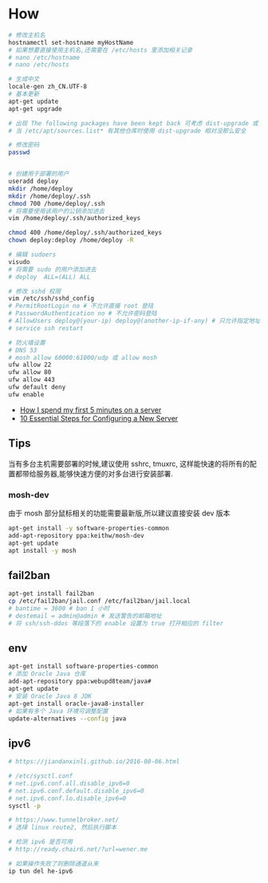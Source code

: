 # How

```bash
# 修改主机名
hostnamectl set-hostname myHostName
# 如果想要直接使用主机名,还需要在 /etc/hosts 里添加相关记录
# nano /etc/hostname
# nano /etc/hosts

# 生成中文
locale-gen zh_CN.UTF-8
# 基本更新
apt-get update
apt-get upgrade

# 出现 The following packages have been kept back 可考虑 dist-upgrade 或 install
# 当 /etc/apt/sources.list* 有其他仓库时使用 dist-upgrade 相对没那么安全

# 修改密码
passwd


# 创建用于部署的用户
useradd deploy
mkdir /home/deploy
mkdir /home/deploy/.ssh
chmod 700 /home/deploy/.ssh
# 将需要使用该用户的公钥添加进去
vim /home/deploy/.ssh/authorized_keys

chmod 400 /home/deploy/.ssh/authorized_keys
chown deploy:deploy /home/deploy -R

# 编辑 sudoers
visudo
# 将需要 sudo 的用户添加进去
# deploy  ALL=(ALL) ALL

# 修改 sshd 权限
vim /etc/ssh/sshd_config
# PermitRootLogin no # 不允许直接 root 登陆
# PasswordAuthentication no # 不允许密码登陆
# AllowUsers deploy@(your-ip) deploy@(another-ip-if-any) # 只允许指定地址的人登陆
# service ssh restart

# 防火墙设置
# DNS 53
# mosh allow 60000:61000/udp 或 allow mosh
ufw allow 22
ufw allow 80
ufw allow 443
ufw default deny
ufw enable
```

* [How I spend my first 5 minutes on a server ](https://news.ycombinator.com/item?id=5316093)
* [10 Essential Steps for Configuring a New Server](https://www.upguard.com/blog/10-essential-steps-for-configuring-a-new-server)


## Tips
当有多台主机需要部署的时候,建议使用 sshrc, tmuxrc, 这样能快速的将所有的配置都带给服务器,能够快速方便的对多台进行安装部署.

### mosh-dev
由于 mosh 部分鼠标相关的功能需要最新版,所以建议直接安装 dev 版本

```bash
apt-get install -y software-properties-common
add-apt-repository ppa:keithw/mosh-dev
apt-get update
apt install -y mosh
```

## fail2ban
```bash
apt-get install fail2ban
cp /etc/fail2ban/jail.conf /etc/fail2ban/jail.local
# bantime = 3600 # ban 1 小时
# destemail = admin@admin # 发送警告的邮箱地址
# 将 ssh/ssh-ddos 等段落下的 enable 设置为 true 打开相应的 filter
```

## env
```bash
apt-get install software-properties-common
# 添加 Oracle Java 仓库
add-apt-repository ppa:webupd8team/java#
apt-get update
# 安装 Oracle Java 8 JDK
apt-get install oracle-java8-installer
# 如果有多个 Java 环境可调整配置
update-alternatives --config java
```

## ipv6
```bash
# https://jiandanxinli.github.io/2016-08-06.html

# /etc/sysctl.conf
# net.ipv6.conf.all.disable_ipv6=0
# net.ipv6.conf.default.disable_ipv6=0
# net.ipv6.conf.lo.disable_ipv6=0
sysctl -p

# https://www.tunnelbroker.net/
# 选择 linux route2, 然后执行脚本

# 检测 ipv6 是否可用
# http://ready.chair6.net/?url=wener.me

# 如果操作失败了则删除通道从来
ip tun del he-ipv6
```
